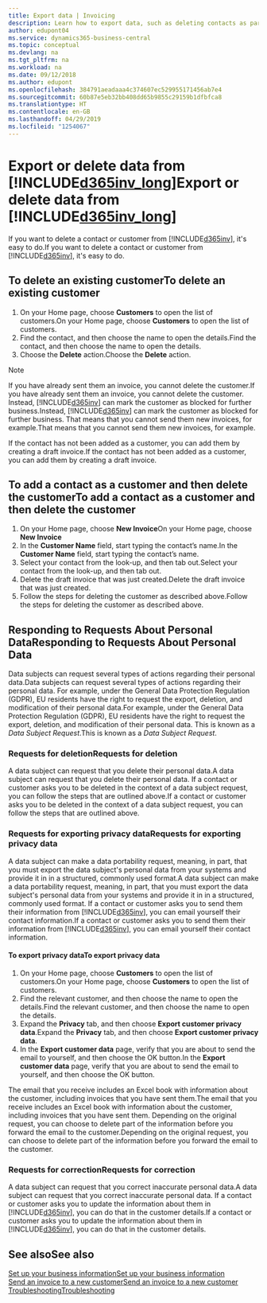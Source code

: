```yaml
---
title: Export data | Invoicing
description: Learn how to export data, such as deleting contacts as part of a data subject request.
author: edupont04
ms.service: dynamics365-business-central
ms.topic: conceptual
ms.devlang: na
ms.tgt_pltfrm: na
ms.workload: na
ms.date: 09/12/2018
ms.author: edupont
ms.openlocfilehash: 384791aeadaaa4c374607ec529955171456ab7e4
ms.sourcegitcommit: 60b87e5eb32bb408dd65b9855c29159b1dfbfca8
ms.translationtype: HT
ms.contentlocale: en-GB
ms.lasthandoff: 04/29/2019
ms.locfileid: "1254067"
---
```

# <a name="export-or-delete-data-from-included365invlongincludesd365invlongmd"></a><span data-ttu-id="840e6-103">Export or delete data from [!INCLUDE[d365inv_long](includes/d365inv_long.md)]</span><span class="sxs-lookup"><span data-stu-id="840e6-103">Export or delete data from [!INCLUDE[d365inv_long](includes/d365inv_long.md)]</span></span>

<span data-ttu-id="840e6-104">If you want to delete a contact or customer from [!INCLUDE[d365inv](includes/d365inv.md)], it's easy to do.</span><span class="sxs-lookup"><span data-stu-id="840e6-104">If you want to delete a contact or customer from [!INCLUDE[d365inv](includes/d365inv.md)], it's easy to do.</span></span>  

## <a name="to-delete-an-existing-customer"></a><span data-ttu-id="840e6-105">To delete an existing customer</span><span class="sxs-lookup"><span data-stu-id="840e6-105">To delete an existing customer</span></span>

1. <span data-ttu-id="840e6-106">On your Home page, choose **Customers** to open the list of customers.</span><span class="sxs-lookup"><span data-stu-id="840e6-106">On your Home page, choose **Customers** to open the list of customers.</span></span>
2. <span data-ttu-id="840e6-107">Find the contact, and then choose the name to open the details.</span><span class="sxs-lookup"><span data-stu-id="840e6-107">Find the contact, and then choose the name to open the details.</span></span>
3. <span data-ttu-id="840e6-108">Choose the **Delete** action.</span><span class="sxs-lookup"><span data-stu-id="840e6-108">Choose the **Delete** action.</span></span>

> [!NOTE]
> <span data-ttu-id="840e6-109">If you have already sent them an invoice, you cannot delete the customer.</span><span class="sxs-lookup"><span data-stu-id="840e6-109">If you have already sent them an invoice, you cannot delete the customer.</span></span> <span data-ttu-id="840e6-110">Instead, [!INCLUDE[d365inv](includes/d365inv.md)] can mark the customer as blocked for further business.</span><span class="sxs-lookup"><span data-stu-id="840e6-110">Instead, [!INCLUDE[d365inv](includes/d365inv.md)] can mark the customer as blocked for further business.</span></span> <span data-ttu-id="840e6-111">That means that you cannot send them new invoices, for example.</span><span class="sxs-lookup"><span data-stu-id="840e6-111">That means that you cannot send them new invoices, for example.</span></span>  

<span data-ttu-id="840e6-112">If the contact has not been added as a customer, you can add them by creating a draft invoice.</span><span class="sxs-lookup"><span data-stu-id="840e6-112">If the contact has not been added as a customer, you can add them by creating a draft invoice.</span></span>

## <a name="to-add-a-contact-as-a-customer-and-then-delete-the-customer"></a><span data-ttu-id="840e6-113">To add a contact as a customer and then delete the customer</span><span class="sxs-lookup"><span data-stu-id="840e6-113">To add a contact as a customer and then delete the customer</span></span>

1. <span data-ttu-id="840e6-114">On your Home page, choose **New Invoice**</span><span class="sxs-lookup"><span data-stu-id="840e6-114">On your Home page, choose **New Invoice**</span></span>
2. <span data-ttu-id="840e6-115">In the **Customer Name** field, start typing the contact’s name.</span><span class="sxs-lookup"><span data-stu-id="840e6-115">In the **Customer Name** field, start typing the contact’s name.</span></span>
3. <span data-ttu-id="840e6-116">Select your contact from the look-up, and then tab out.</span><span class="sxs-lookup"><span data-stu-id="840e6-116">Select your contact from the look-up, and then tab out.</span></span>
4. <span data-ttu-id="840e6-117">Delete the draft invoice that was just created.</span><span class="sxs-lookup"><span data-stu-id="840e6-117">Delete the draft invoice that was just created.</span></span>
5. <span data-ttu-id="840e6-118">Follow the steps for deleting the customer as described above.</span><span class="sxs-lookup"><span data-stu-id="840e6-118">Follow the steps for deleting the customer as described above.</span></span>

## <a name="responding-to-requests-about-personal-data"></a><span data-ttu-id="840e6-119">Responding to Requests About Personal Data</span><span class="sxs-lookup"><span data-stu-id="840e6-119">Responding to Requests About Personal Data</span></span>

<span data-ttu-id="840e6-120">Data subjects can request several types of actions regarding their personal data.</span><span class="sxs-lookup"><span data-stu-id="840e6-120">Data subjects can request several types of actions regarding their personal data.</span></span> <span data-ttu-id="840e6-121">For example, under the General Data Protection Regulation (GDPR), EU residents have the right to request the export, deletion, and modification of their personal data.</span><span class="sxs-lookup"><span data-stu-id="840e6-121">For example, under the General Data Protection Regulation (GDPR), EU residents have the right to request the export, deletion, and modification of their personal data.</span></span> <span data-ttu-id="840e6-122">This is known as a *Data Subject Request*.</span><span class="sxs-lookup"><span data-stu-id="840e6-122">This is known as a *Data Subject Request*.</span></span>  

### <a name="requests-for-deletion"></a><span data-ttu-id="840e6-123">Requests for deletion</span><span class="sxs-lookup"><span data-stu-id="840e6-123">Requests for deletion</span></span>

<span data-ttu-id="840e6-124">A data subject can request that you delete their personal data.</span><span class="sxs-lookup"><span data-stu-id="840e6-124">A data subject can request that you delete their personal data.</span></span> <span data-ttu-id="840e6-125">If a contact or customer asks you to be deleted in the context of a data subject request, you can follow the steps that are outlined above.</span><span class="sxs-lookup"><span data-stu-id="840e6-125">If a contact or customer asks you to be deleted in the context of a data subject request, you can follow the steps that are outlined above.</span></span>  

### <a name="requests-for-exporting-privacy-data"></a><span data-ttu-id="840e6-126">Requests for exporting privacy data</span><span class="sxs-lookup"><span data-stu-id="840e6-126">Requests for exporting privacy data</span></span>

<span data-ttu-id="840e6-127">A data subject can make a data portability request, meaning, in part, that you must export the data subject's personal data from your systems and provide it in in a structured, commonly used format.</span><span class="sxs-lookup"><span data-stu-id="840e6-127">A data subject can make a data portability request, meaning, in part, that you must export the data subject's personal data from your systems and provide it in in a structured, commonly used format.</span></span>  <span data-ttu-id="840e6-128">If a contact or customer asks you to send them their information from [!INCLUDE[d365inv](includes/d365inv.md)], you can email yourself their contact information.</span><span class="sxs-lookup"><span data-stu-id="840e6-128">If a contact or customer asks you to send them their information from [!INCLUDE[d365inv](includes/d365inv.md)], you can email yourself their contact information.</span></span>  

#### <a name="to-export-privacy-data"></a><span data-ttu-id="840e6-129">To export privacy data</span><span class="sxs-lookup"><span data-stu-id="840e6-129">To export privacy data</span></span>

1. <span data-ttu-id="840e6-130">On your Home page, choose **Customers** to open the list of customers.</span><span class="sxs-lookup"><span data-stu-id="840e6-130">On your Home page, choose **Customers** to open the list of customers.</span></span>
2. <span data-ttu-id="840e6-131">Find the relevant customer, and then choose the name to open the details.</span><span class="sxs-lookup"><span data-stu-id="840e6-131">Find the relevant customer, and then choose the name to open the details.</span></span>
3. <span data-ttu-id="840e6-132">Expand the **Privacy** tab, and then choose **Export customer privacy data**.</span><span class="sxs-lookup"><span data-stu-id="840e6-132">Expand the **Privacy** tab, and then choose **Export customer privacy data**.</span></span>
4. <span data-ttu-id="840e6-133">In the **Export customer data** page, verify that you are about to send the email to yourself, and then choose the OK button.</span><span class="sxs-lookup"><span data-stu-id="840e6-133">In the **Export customer data** page, verify that you are about to send the email to yourself, and then choose the OK button.</span></span>

<span data-ttu-id="840e6-134">The email that you receive includes an Excel book with information about the customer, including invoices that you have sent them.</span><span class="sxs-lookup"><span data-stu-id="840e6-134">The email that you receive includes an Excel book with information about the customer, including invoices that you have sent them.</span></span> <span data-ttu-id="840e6-135">Depending on the original request, you can choose to delete part of the information before you forward the email to the customer.</span><span class="sxs-lookup"><span data-stu-id="840e6-135">Depending on the original request, you can choose to delete part of the information before you forward the email to the customer.</span></span>  

### <a name="requests-for-correction"></a><span data-ttu-id="840e6-136">Requests for correction</span><span class="sxs-lookup"><span data-stu-id="840e6-136">Requests for correction</span></span>

<span data-ttu-id="840e6-137">A data subject can request that you correct inaccurate personal data.</span><span class="sxs-lookup"><span data-stu-id="840e6-137">A data subject can request that you correct inaccurate personal data.</span></span> <span data-ttu-id="840e6-138">If a contact or customer asks you to update the information about them in [!INCLUDE[d365inv](includes/d365inv.md)], you can do that in the customer details.</span><span class="sxs-lookup"><span data-stu-id="840e6-138">If a contact or customer asks you to update the information about them in [!INCLUDE[d365inv](includes/d365inv.md)], you can do that in the customer details.</span></span>  

## <a name="see-also"></a><span data-ttu-id="840e6-139">See also</span><span class="sxs-lookup"><span data-stu-id="840e6-139">See also</span></span>

[<span data-ttu-id="840e6-140">Set up your business information</span><span class="sxs-lookup"><span data-stu-id="840e6-140">Set up your business information</span></span>](set-up-business-profile.md)  
[<span data-ttu-id="840e6-141">Send an invoice to a new customer</span><span class="sxs-lookup"><span data-stu-id="840e6-141">Send an invoice to a new customer</span></span>](send-invoice.md)  
[<span data-ttu-id="840e6-142">Troubleshooting</span><span class="sxs-lookup"><span data-stu-id="840e6-142">Troubleshooting</span></span>](about-troubleshooting.md)  

